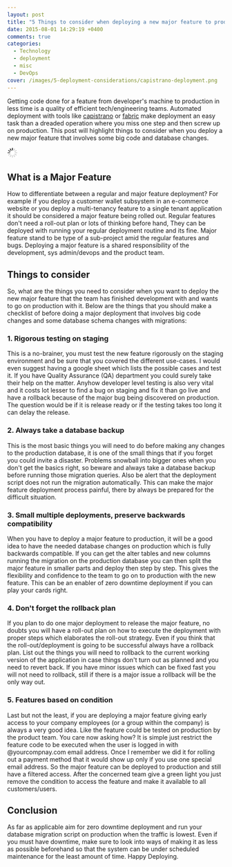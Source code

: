 ```yaml
---
layout: post
title: "5 Things to consider when deploying a new major feature to production"
date: 2015-08-01 14:29:19 +0400
comments: true
categories: 
  - Technology
  - deployment
  - misc
  - DevOps
cover: /images/5-deployment-considerations/capistrano-deployment.png
---
```


Getting code done for a feature from developer's machine to production in less time is a quality of efficient 
tech/engineering teams. Automated deployment with tools like [capistrano](http://capistranorb.com/) or 
[fabric](http://fabfile.org/) make deployment an easy task than a dreaded operation where you miss one step and 
then screw up on production. This post will highlight things to consider when you deploy a new major feature 
that involves some big code and database changes. 

<img class="center" src="/images/generic/loading.gif" data-echo="/images/5-deployment-considerations/capistrano-deployment.png" title="Deployment success with Capistrano" alt="Deployment success with Capistrano">
<!-- more -->

## What is a Major Feature 

How to differentiate between a regular and major feature deployment? For example if you deploy a customer wallet 
subsystem in an e-commerce website or you deploy a multi-tenancy feature to a single tenant application it should be 
considered a major feature being rolled out. Regular features don't need a roll-out plan or lots of thinking before hand,
They can be deployed with running your regular deployment routine and its fine. Major feature stand to be type of a 
sub-project amid the regular features and bugs. Deploying a major feature is a shared responsibility of 
the development, sys admin/devops and the product team. 


## Things to consider

So, what are the things you need to consider when you want to deploy the new major feature that the team has finished
development with and wants to go on production with it. Below are the things that you should make a checklist of 
before doing a major deployment that involves big code changes and some database schema changes with migrations:


### 1. Rigorous testing on staging 

This is a no-brainer, you must test the new feature rigorously on the staging environment and be sure that you
covered the different use-cases. I would even suggest having a google sheet which lists the possible cases and test it.
If you have Quality Assurance (QA) department you could surely take their help on the matter. Anyhow developer level testing
is also very vital and it costs lot lesser to find a bug on staging and fix it than go live and have a rollback because 
of the major bug being discovered on production. The question would be if it is release ready or if the testing takes 
too long it can delay the release.

### 2. Always take a database backup

This is the most basic things you will need to do before making any changes to the production database, it is one of the
small things that if you forget you could invite a disaster. Problems snowball into bigger ones when you don't get the
basics right, so beware and always take a database backup before running those migration queries. Also be alert that the
deployment script does not run the migration automatically. This can make the major feature deployment process painful,
there by always be prepared for the difficult situation.
 
### 3. Small multiple deployments, preserve backwards compatibility

When you have to deploy a major feature to production, it will be a good idea to have the needed database changes on
production which is fully backwards compatible. If you can get the alter tables and new columns running the migration 
on the production database you can then split the major feature in smaller parts and deploy then step by step. This
gives the flexibility and confidence to the team to go on to production with the new feature. This can be an enabler of
zero downtime deployment if you can play your cards right.

### 4. Don't forget the rollback plan

If you plan to do one major deployment to release the major feature, no doubts you will have a roll-out plan on how to 
execute the deployment with proper steps which elaborates the roll-out strategy. Even if you think that the roll-out/deployment is
going to be successful always have a rollback plan. List out the things you will need to rollback to the current working
version of the application in case things don't turn out as planned and you need to revert back. If you have minor issues
which can be fixed fast you will not need to rollback, still if there is a major issue a rollback will be the only way out.

### 5. Features based on condition

Last but not the least, if you are deploying a major feature giving early access to your company employees 
(or a group within the company) is always a very good idea. Like the feature could be tested on production by 
the product team. You care now asking how? It is simple just restrict the feature code to be executed when the user is 
logged in with @yourcompnay.com email address. Once I remember we did it for rolling out a payment method that it 
would show up only if you use one special email address. So the major feature can be deployed to production and still 
have a filtered access. After the concerned team give a green light you just remove the condition to access the feature 
and make it available to all customers/users.

## Conclusion

As far as applicable aim for zero downtime deployment and run your database migration script on production when the
traffic is lowest. Even if you must have downtime, make sure to look into ways of making it as less as possible 
beforehand so that the system can be under scheduled maintenance for the least amount of time. Happy Deploying.
